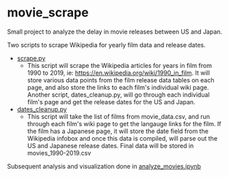 # movie_scrape

Small project to analyze the delay in movie releases between US and Japan.

Two scripts to scrape Wikipedia for yearly film data and release dates.
* [scrape.py](https://github.com/warthandrew/movie_scrape/blob/master/scrape.py)
  * This script will scrape the Wikipedia articles for years in film from 1990 to 2019, ie: https://en.wikipedia.org/wiki/1990_in_film.
It will store various data points from the film release data tables on each page, and also store the links to each film's individual wiki page.
Another script, dates_cleanup.py, will go through each individual film's page and get the release dates for the US and Japan.
* [dates_cleanup.py](https://github.com/warthandrew/movie_scrape/blob/master/dates_cleanup.py)
  * This script will take the list of films from movie_data.csv, and run through each film's wiki page to get the langauge links for the film.
If the film has a Japanese page, it will store the date field from the Wikipedia infobox and once this data is compiled, will parse out the 
US and Japanese release dates. Final data will be stored in movies_1990-2019.csv

Subsequent analysis and visualization done in [analyze_movies.ipynb](https://github.com/warthandrew/movie_scrape/blob/master/analyze_movies.ipynb)
